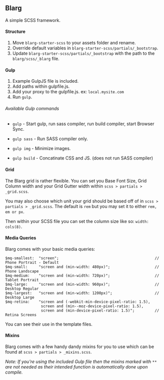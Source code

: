 ## Blarg

A simple SCSS framework.

#### Structure

1. Move `blarg-starter-scss` to your assets folder and rename.
2. Override default variables in `blarg-starter-scss/partials/_bootstrap`.
3. Update `blarg-starter-scss/partials/_bootstrap` with the path to the `blarg/scss/_blarg` file.

#### Gulp
1. Example GulpJS file is included.
2. Add paths within gulpfile.js.
3. Add your proxy to the gulpfile.js. ex: `local.mysite.com`
4. Run `gulp`.

###### Available Gulp commands
* `gulp`          - Start gulp, run sass compiler, run build compiler, start Browser Sync.

* `gulp sass`     - Run SASS compiler only.

* `gulp img`      - Minimize images.

* `gulp build`    - Concatinate CSS and JS. (does not run SASS compiler)

#### Grid
The Blarg grid is rather flexible. You can set you Base Font Size, Grid Column 
width and your Grid Gutter width within `scss > partials > _grid.scss`.

You may also choose which unit your grid should be based off of in `scss > partials > _grid.scss`.
The default is `rem` but you may set it to either `rem, em or px`.

Then within your SCSS file you can set the column size like so: `width: cols(8)`.

#### Media Queries
Blarg comes with your basic media queries:
```
$mq-smallest:  "screen";                                           // Phone Portrait - Default
$mq-small:     "screen and (min-width: 480px)";                    // Phone Landscape
$mq-medium:    "screen and (min-width: 720px)";                    // Tablet Portrait
$mq-large:     "screen and (min-width: 960px)";                    // Desktop Regular
$mq-largest:   "screen and (min-width: 1200px)";                   // Desktop Large
$mq-retina:    "screen and (-webkit-min-device-pixel-ratio: 1.5),
                screen and (min--moz-device-pixel-ratio: 1.5),
                screen and (min-device-pixel-ratio: 1.5)";         // Retina Screens
```
You can see their use in the template files.

#### Mixins
Blarg comes with a few handy dandy mixins for you to use which can be found at `scss > partials > _mixins.scss`.

*Note: If you're using the included Gulp file then the mixins marked with `**` are not needed as their 
intended function is automatically done upon compile.*